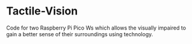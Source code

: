 # Tactile-Vision
Code for two Raspberry Pi Pico Ws which allows the visually impaired to gain a better sense of their surroundings using technology.
